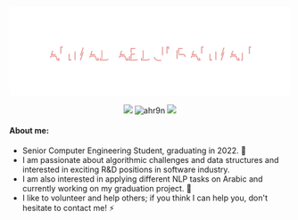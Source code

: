 ![AHMAD ABDULRAHMAN](header.svg)

<div align="center">  
   
<!--    
   <code><img height="30" src="https://raw.githubusercontent.com/github/explore/80688e429a7d4ef2fca1e82350fe8e3517d3494d/topics/java/java.png"></code>
   <code><img height="30" src="https://raw.githubusercontent.com/github/explore/80688e429a7d4ef2fca1e82350fe8e3517d3494d/topics/cpp/cpp.png"></code>
   <code><img height="30" src="https://raw.githubusercontent.com/github/explore/80688e429a7d4ef2fca1e82350fe8e3517d3494d/topics/c/c.png"></code>
   <code><img height="30" src="https://raw.githubusercontent.com/github/explore/80688e429a7d4ef2fca1e82350fe8e3517d3494d/topics/kotlin/kotlin.png"></code>
   <code><img height="30" src="https://raw.githubusercontent.com/github/explore/80688e429a7d4ef2fca1e82350fe8e3517d3494d/topics/python/python.png"></code> -->
   
   <p align="center">
      <a href="https://www.linkedin.com/in/ahmad-abdulrahmaan"><img src="https://img.shields.io/badge/linkedin-%230177B5?style=flat&logo=linkedin&logoColor=white"/></a>
      <img src="https://komarev.com/ghpvc/?username=ahr9n&label=Profile%20views&color=yellow&style=flat" alt="ahr9n"/>
      <a href="https://codeforces.com/profile/RetiredRadwan"><img src="https://img.shields.io/badge/Codeforces.com-RetiredRadwan-darkblue"/></a>
   </p>   
</div>

#### About me:

* Senior Computer Engineering Student, graduating in 2022. 🌱
* I am passionate about algorithmic challenges and data structures and <!-- constantly enthusing to compete in programming competitions like ACM ICPC. I am --> interested in exciting R&D positions in software industry. 
* I am also interested in applying different NLP tasks on Arabic and currently working on my graduation project. 🔭
* I like to volunteer and help others; if you think I can help you, don't hesitate to contact me! ⚡

<!-- <div align="center">  
   
   ![Ahmad AbdulRahman's github stats](https://github-readme-stats.vercel.app/api?username=ahr9n&theme=vue&show_icons=true&count_private=true)

</div> -->

